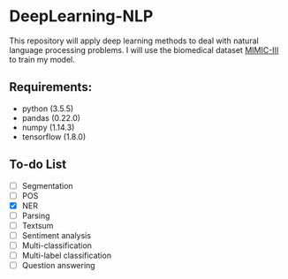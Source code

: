# DeepLearning-NLP
This repository will apply deep learning methods to deal with natural language processing problems. I will use the biomedical dataset [MIMIC-III](https://mimic.mit.edu/mimicdata/whatsnew/) to train my model.

## Requirements:
* python (3.5.5)
* pandas (0.22.0)
* numpy (1.14.3)
* tensorflow (1.8.0)

## To-do List
* [ ] Segmentation
* [ ] POS
* [x] NER
* [ ] Parsing
* [ ] Textsum
* [ ] Sentiment analysis
* [ ] Multi-classification
* [ ] Multi-label classification
* [ ] Question answering
